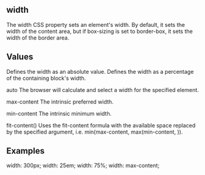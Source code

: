 ## width

The width CSS property sets an element's width. By default, it sets the width of the content area, but if box-sizing is set to border-box, it sets the width of the border area.


## Values

<length>
Defines the width as an absolute value.

<percentage>
Defines the width as a percentage of the containing block's width.

auto
The browser will calculate and select a width for the specified element.

max-content
The intrinsic preferred width.

min-content
The intrinsic minimum width.

fit-content(<length-percentage>)
Uses the fit-content formula with the available space replaced by the specified argument, i.e. min(max-content, max(min-content, <length-percentage>)).

## Examples

width: 300px;
width: 25em;
width: 75%;
width: max-content;